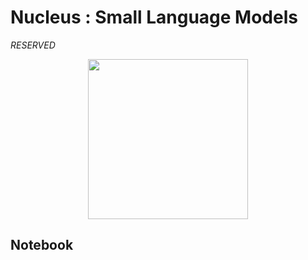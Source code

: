 # Nucleus : Small Language Models 

_RESERVED_

<p align="center">
    <img src="nucleus-logo.png" width=256 height=256>
</p>

## Notebook